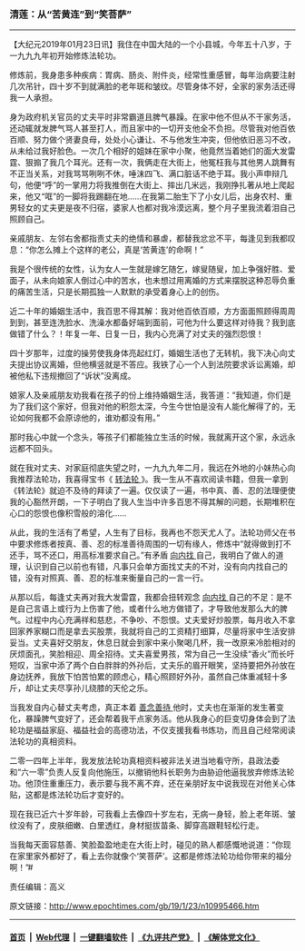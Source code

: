 ### 清莲：从“苦黄连”到“笑菩萨”
------------------------

<p>
 【大纪元2019年01月23日讯】我住在中国大陆的一个小县城，今年五十八岁，于一九九九年初开始修炼法轮功。
</p>
<p>
 修炼前，我身患多种疾病：胃病、肠炎、附件炎，经常性重感冒，每年治病要注射几次吊针，四十岁不到就满脸的老年斑和皱纹。尽管身体不好，全家的家务活还得我一人承担。
</p>
<p>
 身为政府机关官员的丈夫平时非常霸道且脾气暴躁。在家中他不但从不干家务活，还动辄就发脾气骂人甚至打人，而且家中的一切开支他全不负担。尽管我对他百依百顺、努力做个贤妻良母，处处小心谦让、不与他发生冲突，但他依旧恶习不改，从未给过我好脸色。一次几个相好的姐妹在家中小聚，他竟然当着她们的面大发雷霆、狠搧了我几个耳光。还有一次，我俩走在大街上，他冤枉我与其他男人跳舞有不正当关系，对我骂骂咧咧不休，唾沫四飞、满口脏话不绝于耳。我小声申辩几句，他便“呼”的一掌用力将我推倒在大街上、摔出几米远，我刚挣扎著从地上爬起来，他又“哐”的一脚将我踢翻在地……在我第二胎生下了小女儿后，出身农村、重男轻女的丈夫更是夜不归宿，婆家人也都对我冷漠远离，整个月子里我流着泪自己照顾自己。
</p>
<p>
 亲戚朋友、左邻右舍都指责丈夫的绝情和暴虐，都替我忿忿不平，每逢见到我都叹息：“你怎么摊上个这样的老公，真是‘苦黄连’的命啊！”
</p>
<p>
 我是个很传统的女性，认为女人一生就是嫁乞随乞，嫁叟随叟，加上争强好胜、爱面子，从未向娘家人倒过心中的苦水，也未想过用离婚的方式来摆脱这种忍辱负重的痛苦生活，只是长期孤独一人默默的承受着身心上的创伤。
</p>
<p>
 近二十年的婚姻生活中，我百思不得其解：我对他百依百顺，方方面面照顾得周周到到，甚至连洗脸水、洗澡水都备好端到面前，可他为什么要这样对待我？我到底做错了什么？！年复一年、日复一日，我内心充满了对丈夫的强烈怨恨！
</p>
<p>
 四十岁那年，过度的操劳使我身体亮起红灯，婚姻生活也了无转机，我下决心向丈夫提出协议离婚，但他横竖就是不答应。我铁了心一个人到法院要求诉讼离婚，却被他私下违规撤回了“诉状”没离成。
</p>
<p>
 娘家人及亲戚朋友劝我看在孩子的份上维持婚姻生活，我答道：“我知道，你们是为了我们这个家好，但我对他的积怨太深，今生今世怕是没有人能化解得了的，无论如何我都不会原谅他的，谁劝都没有用。”
</p>
<p>
 那时我心中就一个念头，等孩子们都能独立生活的时候，我就离开这个家，永远永远都不回头。
</p>
<p>
 就在我对丈夫、对家庭彻底失望之时，一九九九年二月，我远在外地的小妹热心向我推荐法轮功，我喜得宝书《
 <a href="http://www.epochtimes.com/gb/tag/%E8%BD%AC%E6%B3%95%E8%BD%AE.html">
  转法轮
 </a>
 》。我一生从不喜欢阅读书籍，但我一拿到《转法轮》就迫不及待的拜读了一遍。仅仅读了一遍，书中真、善、忍的法理便使我的心豁然开朗，一下子明白了我人生当中许多百思不得其解的问题，长期堆积在心口的怨恨也像积雪般的溶化……
</p>
<p>
 从此，我的生活有了希望，人生有了目标，我再也不怨天尤人了。法轮功师父在书中要求修炼者按真、善、忍的标准善待周围的一切有缘人，修炼中“就得做到打不还手，骂不还口，用高标准要求自己。”有矛盾
 <a href="http://www.epochtimes.com/gb/tag/%E5%90%91%E5%86%85%E6%89%BE.html">
  向内找
 </a>
 自己，我明白了做人的道理，认识到自己以前也有错，凡事只会单方面找丈夫的不对，没有向内找自己的错，没有对照真、善、忍的标准来衡量自己的一言一行。
</p>
<p>
 从那以后，每逢丈夫再对我大发雷霆，我都会扭转观念
 <a href="http://www.epochtimes.com/gb/tag/%E5%90%91%E5%86%85%E6%89%BE.html">
  向内找
 </a>
 自己的不足：是不是自己言语上或行为上伤害了他，或者什么地方做错了，才导致他发那么大的脾气。过程中内心充满祥和慈悲，不争吵、不怨恨。丈夫爱好炒股票，每月收入不拿回家养家糊口而是拿去买股票，我就将自己的工资精打细算，尽量将家中生活安排妥当。丈夫喜好交朋友，休息日就会到家中来小聚喝几杯，我一改原来冷脸相对的厌烦面孔，笑脸相迎、周全招待。丈夫喜爱男孩，常为自己一生没续“香火”而长吁短叹，当家中添了两个白白胖胖的外孙后，丈夫乐的眉开眼笑，坚持要把外孙放在身边抚养，我放下怕苦怕累的顾虑心，精心照顾好外孙，虽然自己体重减轻十多斤，却让丈夫尽享孙儿绕膝的天伦之乐。
</p>
<p>
 当我发自内心替丈夫考虑，真正本着
 <a href="http://www.epochtimes.com/gb/tag/%E5%96%84%E5%BF%B5%E5%96%84%E5%BE%85.html">
  善念善待
 </a>
 他时，丈夫也在渐渐的发生著变化，暴躁脾气变好了，还会帮着我干点家务活。他从我身心的巨变切身体会到了法轮功是福益家庭、福益社会的高德功法，不仅支援我看书炼功，而且自己经常阅读法轮功的真相资料。
</p>
<p>
 二零一四年上半年，我发放法轮功真相资料被非法关进当地看守所，县政法委和“六一零”负责人反复向他施压，以撤销他科长职务为由胁迫他逼我放弃修炼法轮功。他顶住重重压力，表示要与我不离不弃，还在亲朋好友中说我现在对他关心体贴，这都是炼法轮功后才变好的。
</p>
<p>
 现在我已近六十岁年龄，可我看上去像四十岁左右，无病一身轻，脸上老年斑、皱纹没有了，皮肤细嫩、白里透红，身材挺拔苗条、脚穿高跟鞋轻松行走。
</p>
<p>
 当我每天面容慈善、笑脸盈盈地走在大街上时，碰见的熟人都感慨地说道：“你现在家里家外都好了，看上去你就像个‘笑菩萨’。这都是修炼法轮功给你带来的福分啊！”#
</p>
<p>
 责任编辑：高义
</p>

原文链接：http://www.epochtimes.com/gb/19/1/23/n10995466.htm


------------------------
#### [首页](https://github.com/gfw-breaker/banned-news/blob/master/README.md) &nbsp;|&nbsp; [Web代理](https://github.com/labour-camp/helloworld) &nbsp;|&nbsp; [一键翻墙软件](https://github.com/gfw-breaker/nogfw/blob/master/README.md) &nbsp;|&nbsp; [《九评共产党》](https://github.com/gfw-breaker/9ping.md/blob/master/README.md#九评之一评共产党是什么) &nbsp;|&nbsp; [《解体党文化》](https://github.com/gfw-breaker/jtdwh.md/blob/master/README.md#绪论)

